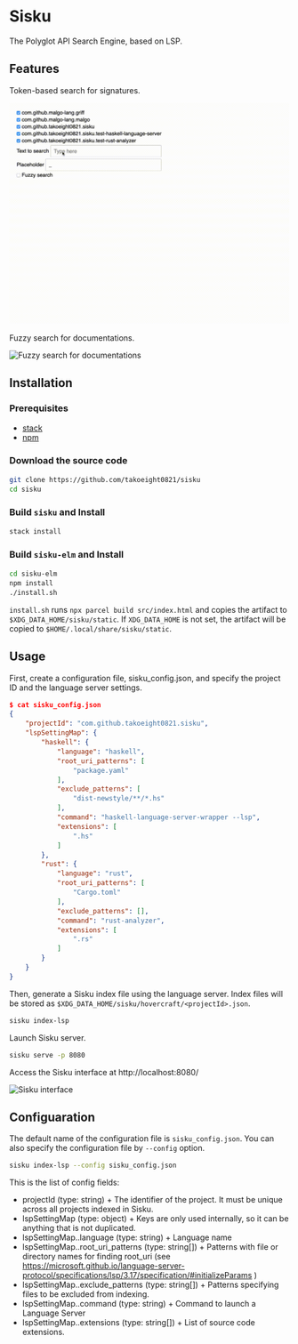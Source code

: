 # Sisku

The Polyglot API Search Engine, based on LSP.

## Features

Token-based search for signatures.

![Token-based search for signatures](https://raw.githubusercontent.com/takoeight0821/sisku/main/docs/images/token-based.gif)

Fuzzy search for documentations.

![Fuzzy search for documentations](https://raw.githubusercontent.com/takoeight0821/sisku/main/docs/images/fuzzy.gif)

## Installation

### Prerequisites

* [stack](https://haskellstack.org)
* [npm](https://www.npmjs.com/)

### Download the source code

```bash
git clone https://github.com/takoeight0821/sisku
cd sisku
```

### Build `sisku` and Install

```bash
stack install
```

### Build `sisku-elm` and Install

```bash
cd sisku-elm
npm install
./install.sh
```

`install.sh` runs `npx parcel build src/index.html` and copies the artifact to `$XDG_DATA_HOME/sisku/static`.
If `XDG_DATA_HOME` is not set, the artifact will be copied to `$HOME/.local/share/sisku/static`.

## Usage

First, create a configuration file, sisku_config.json, and specify the project ID and the language server settings.

```json
$ cat sisku_config.json
{
	"projectId": "com.github.takoeight0821.sisku",
	"lspSettingMap": {
		"haskell": {
			"language": "haskell",
			"root_uri_patterns": [
				"package.yaml"
			],
			"exclude_patterns": [
				"dist-newstyle/**/*.hs"
			],
			"command": "haskell-language-server-wrapper --lsp",
			"extensions": [
				".hs"
			]
		},
		"rust": {
			"language": "rust",
			"root_uri_patterns": [
				"Cargo.toml"
			],
			"exclude_patterns": [],
			"command": "rust-analyzer",
			"extensions": [
				".rs"
			]
		}
	}
}
```

Then, generate a Sisku index file using the language server.
Index files will be stored as `$XDG_DATA_HOME/sisku/hovercraft/<projectId>.json`.

```sh
sisku index-lsp
```

Launch Sisku server.

```bash
sisku serve -p 8080
```

Access the Sisku interface at http://localhost:8080/

![Sisku interface](https://raw.githubusercontent.com/takoeight0821/sisku/master/docs/images/sisku.png "Sisku interface")

## Configuaration

The default name of the configuration file is `sisku_config.json`.
You can also specify the configuration file by `--config` option.

```bash
sisku index-lsp --config sisku_config.json
```

This is the list of config fields:

- projectId (type: string)
		+ The identifier of the project. It must be unique across all projects indexed in Sisku.
- lspSettingMap (type: object)
		+ Keys are only used internally, so it can be anything that is not duplicated.
- lspSettingMap.<key>.language (type: string)
		+ Language name
- lspSettingMap.<key>.root_uri_patterns (type: string[])
		+ Patterns with file or directory names for finding root_uri (see https://microsoft.github.io/language-server-protocol/specifications/lsp/3.17/specification/#initializeParams )
- lspSettingMap.<key>.exclude_patterns (type: string[])
		+ Patterns specifying files to be excluded from indexing.
- lspSettingMap.<key>.command (type: string)
		+ Command to launch a Language Server
- lspSettingMap.<key>.extensions (type: string[])
		+ List of source code extensions.